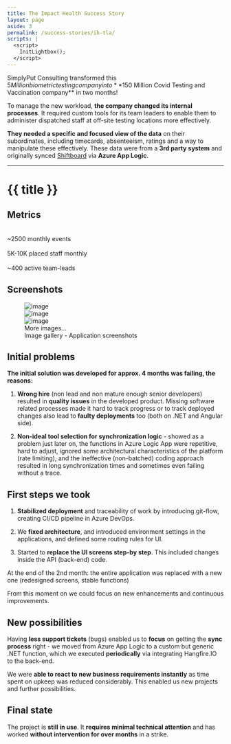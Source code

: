 ```yaml
---
title: The Impact Health Success Story
layout: page
aside: 3
permalink: /success-stories/ih-tla/
scripts: |
  <script>
    InitLightbox();
  </script>
---
```


SimplyPut Consulting transformed this $5 Million biometric testing company into **$150 Million Covid Testing and Vaccination company** in two months​!

To manage the new workload, **the company changed its internal processes**. It required custom tools for its team leaders to enable them to administer dispatched staff at off-site testing locations more effectively.

**They needed a specific and focused view of the data** on their subordinates, including timecards, absenteeism, ratings and a way to manipulate these effectively. These data were from a **3rd party system** and originally synced <a target="_blank" href="https://www.shiftboard.com/">Shiftboard</a> via **Azure App Logic**.


---
# {{ title }}



## <i class="fa-solid fa-chart-line fa-fw pe-3 text-primary"></i> Metrics

<div class="no-container">
    <div class="row gap-3">
        <div class="col p-3 text-center bg-dark text-light">
            <i class="fa-solid fa-calendar-days fa-2x"></i>
            <br/>
            ~2500 monthly events
        </div>
        <div class="col p-3 px-lg-5 text-center bg-dark text-light">
            <i class="fa-solid fa-user-doctor fa-2x"></i>
            <br/>
            5K-10K placed staff monthly
        </div>
        <div class="col p-3 px-lg-5 text-center bg-dark text-light">
            <i class="fa-solid fa-user-tie fa-2x"></i>
            <br/>
            ~400 active team-leads   
        </div>
    </div>
</div>



## <i class="fa-solid fa-camera fa-fw pe-3 text-info"></i> Screenshots

<!--
<figure class="figure">
    <a href="{{ page | absoluteImageUrl('./ih-tla.jpg') | url }}" class="glightbox" data-gallery="gallery-A">
        <img class="img-thumbnail" src="{{ page | absoluteImageUrl('./ih-tla.jpg') | url }}" alt="image" />
    </a>
    <a href="{{ page | absoluteImageUrl('./10 TLA - 01 - Staff Confirmation MOBILE.jpg') | url }}" class="d-none glightbox" data-gallery="gallery-A"></a>
    <a href="{{ page | absoluteImageUrl('./10 TLA - 02 - Sign In MOBILE.jpg') | url }}" class="d-none glightbox" data-gallery="gallery-A"></a>
    <a href="{{ page | absoluteImageUrl('./10 TLA - 03 - Timecards MOBILE.jpg') | url }}" class="d-none glightbox" data-gallery="gallery-A"></a>
    <figcaption class="figure-caption text-center">Image gallery - Application screenshots</figcaption>
</figure>
-->
<figure class="figure w-100">
    <div class="image-grid image-grid-4" style="grid-auto-rows: 20vh;">
        <div class="rs-2 cs-3">
           <img class="img-thumbnail" style="object-position: center;" src="{{ page | absoluteImageUrl('./ih-tla.jpg') | url }}" alt="image" />            
           <a class="stretched-link glightbox" href="{{ page | absoluteImageUrl('./ih-tla.jpg') | url }}" data-gallery="gallery-A"></a>
        </div>
        <div>
            <img class="img-thumbnail" style="object-fit: contain;" src="{{ page | absoluteImageUrl('./10 TLA - 01 - Staff Confirmation MOBILE.jpg') | url }}" alt="image" />
            <a class="stretched-link glightbox" href="{{ page | absoluteImageUrl('./10 TLA - 01 - Staff Confirmation MOBILE.jpg') | url }}" data-gallery="gallery-A"></a>
        </div>
        <div>
            <img class="img-thumbnail" style="object-fit: contain;" src="{{ page | absoluteImageUrl('./10 TLA - 02 - Sign In MOBILE.jpg') | url }}" alt="image" />
            <div class="img-overlay">
                More images...
            </div>
            <a class="stretched-link glightbox" href="{{ page | absoluteImageUrl('./10 TLA - 02 - Sign In MOBILE.jpg') | url }}" data-gallery="gallery-A"></a>
        </div>
        <a class="d-none glightbox" href="{{ page | absoluteImageUrl('./10 TLA - 03 - Timecards MOBILE.jpg') | url }}" data-gallery="gallery-A"></a>
    </div>
    <figcaption class="figure-caption text-center">Image gallery - Application screenshots</figcaption>
</figure>

## <i class="fa-solid fa-triangle-exclamation fa-fw pe-3 text-danger"></i> Initial problems

**The initial solution was developed for approx. 4 months was failing, the reasons:**

1. **Wrong hire** (non lead and non mature enough senior developers) resulted in **quality issues** in the developed product. Missing software related processes made it hard to track progress or to track deployed changes also lead to **faulty deployments** too (both on .NET and Angular side).

2. **Non-ideal tool selection for synchronization logic** - showed as a problem just later on, the functions in Azure Logic App were repetitive, hard to adjust, ignored some architectural characteristics of the platform (rate limiting), and the ineffective (non-batched) coding approach resulted in long synchronization times and sometimes even failing without a trace.



## <i class="fa-solid fa-shoe-prints fa-fw pe-3 text-secondary"></i> First steps we took

1. **Stabilized deployment** and traceability of work by introducing git-flow, creating CI/CD pipeline in Azure DevOps.

2. We **fixed architecture**, and introduced environment settings in the applications, and defined some routing rules for UI.

3. Started to **replace the UI screens step-by step**. This included changes inside the API (back-end) code.

<span class="fw-bold text-success">At the end of the 2nd month: the entire application was replaced with a new one (redesigned screens, stable functions)</span>

From this moment on we could focus on new enhancements and continuous improvements.



## <i class="fa-regular fa-lightbulb fa-fw pe-3 text-info"></i> New possibilities

Having **less support tickets** (bugs) enabled us to **focus** on getting the **sync process** right - we moved from Azure App Logic to a custom but generic .NET function, which we executed **periodically** via integrating Hangfire.IO to the back-end.

We were **able to react to new business requirements instantly** as time spent on upkeep was reduced considerably. This enabled us new projects and further possibilities.

## <i class="fa-regular fa-circle-check fa-fw pe-3 text-success"></i> Final state

The project is **still in use**. It **requires minimal technical attention** and has worked **without intervention for over months** in a strike.
